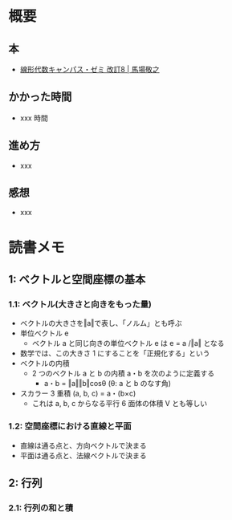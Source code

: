 # 概要

## 本

- [線形代数キャンパス・ゼミ 改訂8 | 馬場敬之](https://amzn.to/3lscVK8)

## かかった時間

- xxx 時間

## 進め方

- xxx

## 感想

- xxx

# 読書メモ

## 1: ベクトルと空間座標の基本

### 1.1: ベクトル(大きさと向きをもった量)

- ベクトルの大きさを‖a‖で表し、「ノルム」とも呼ぶ
- 単位ベクトル e
  - ベクトル a と同じ向きの単位ベクトル e は e = a /‖a‖ となる
- 数学では、この大きさ 1 にすることを「正規化する」という
- ベクトルの内積
  - 2 つのベクトル a と b の内積 a・b を次のように定義する
    - a・b = ‖a‖‖b‖cosθ (θ: a と b のなす角)
- スカラー 3 重積 (a, b, c) = a・(b×c)
  - これは a, b, c からなる平行 6 面体の体積 V とも等しい

### 1.2: 空間座標における直線と平面

- 直線は通る点と、方向ベクトルで決まる
- 平面は通る点と、法線ベクトルで決まる

## 2: 行列

### 2.1: 行列の和と積
